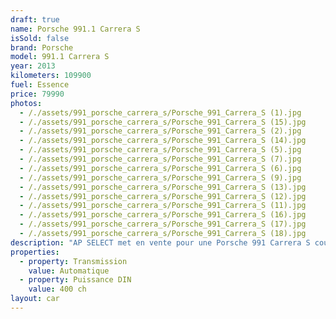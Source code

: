 ```yaml
---
draft: true
name: Porsche 991.1 Carrera S
isSold: false
brand: Porsche
model: 991.1 Carrera S
year: 2013
kilometers: 109900
fuel: Essence
price: 79990
photos:
  - /./assets/991_porsche_carrera_s/Porsche_991_Carrera_S (1).jpg
  - /./assets/991_porsche_carrera_s/Porsche_991_Carrera_S (15).jpg
  - /./assets/991_porsche_carrera_s/Porsche_991_Carrera_S (2).jpg
  - /./assets/991_porsche_carrera_s/Porsche_991_Carrera_S (14).jpg
  - /./assets/991_porsche_carrera_s/Porsche_991_Carrera_S (5).jpg
  - /./assets/991_porsche_carrera_s/Porsche_991_Carrera_S (7).jpg
  - /./assets/991_porsche_carrera_s/Porsche_991_Carrera_S (6).jpg
  - /./assets/991_porsche_carrera_s/Porsche_991_Carrera_S (9).jpg
  - /./assets/991_porsche_carrera_s/Porsche_991_Carrera_S (13).jpg
  - /./assets/991_porsche_carrera_s/Porsche_991_Carrera_S (12).jpg
  - /./assets/991_porsche_carrera_s/Porsche_991_Carrera_S (11).jpg
  - /./assets/991_porsche_carrera_s/Porsche_991_Carrera_S (16).jpg
  - /./assets/991_porsche_carrera_s/Porsche_991_Carrera_S (17).jpg
  - /./assets/991_porsche_carrera_s/Porsche_991_Carrera_S (18).jpg
description: "AP SELECT met en vente pour une Porsche 991 Carrera S coupé 3.8 400ch PDK phase 1.\n\nModèle du 07/2013 avec 109900km.\n\nCouleur blanc carrera unie, intérieur full cuir noir.\n\nCarte Grise française \U0001F1EB\U0001F1F7 sans malus.\n\nVendu avec une garantie 12 mois.\n\nLe véhicule est en parfait état avec carnet complet et historique suivi.\n\nService vidange effectué pour la vente.\nPneus et freins récent\n\nÉquipements et options :\n- Boîte PDK\n- Toit ouvrant électrique\n- Freinage sport étriers rouge\n- Suspensions PASM+\n- Jantes 20\" Carrera S noires\n- Intérieur Cuir entendu\n- Sièges confort électrique 14 voies\n- Volant multifonctions\n- Phares PDLS +\n- Projecteurs de jour à LED\n- Fond de compteur gris quartz\n- Sièges chauffants\n- Régulateur de vitesse\n- Aide au stationnement AV / AR\n- Affichage multifonctions plus\n- Climatisation\n- Éclairage et essuie-glaces automatique\n- Rétroviseurs électriques et chauffants\n- Rétroviseurs int / ext Electrochrome\n- Éclairage d’ambiance\n- Bluetooth\n\nDisponible et visible sur RDV pour acheteur sérieux.\n\nPossibilité d'une garantie 3, 6 ou 12 mois en supplément.\n\nRéalisation des démarches d'immatriculation.\n\nAP SELECT vous propose des solutions de courtage et de conciergerie sur mesure pour profiter librement de votre passion et de votre patrimoine.\n\nPrenez le volant, AP SELECT s'occupe du reste."
properties:
  - property: Transmission
    value: Automatique
  - property: Puissance DIN
    value: 400 ch
layout: car
---
```


